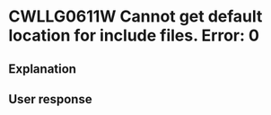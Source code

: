 # CWLLG0611W Cannot get default location for include files. Error: 0

## Explanation

## User response